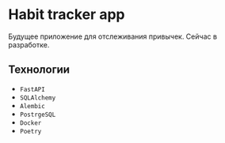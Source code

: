 # Habit tracker app

Будущее приложение для отслеживания привычек. Сейчас в разработке.

## Технологии

- `FastAPI`
- `SQLAlchemy`
- `Alembic`
- `PostrgeSQL`
- `Docker`
- `Poetry`